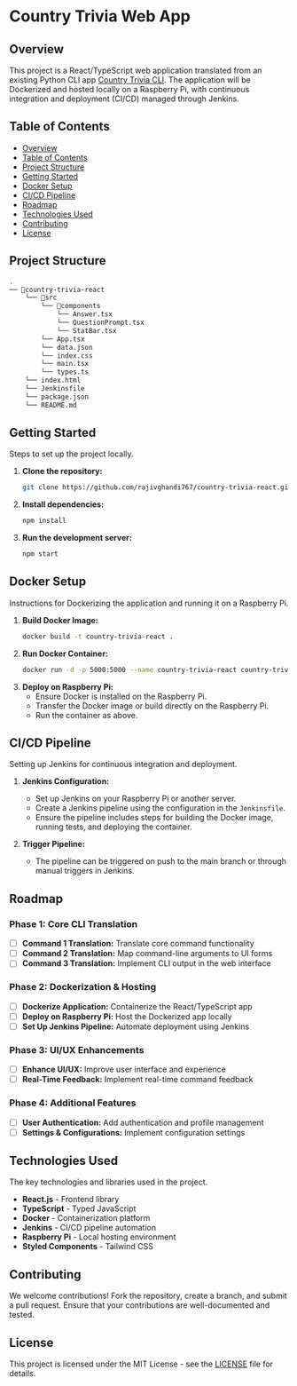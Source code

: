 # **Country Trivia Web App**

## **Overview**

This project is a React/TypeScript web application translated from an existing Python CLI app [Country Trivia CLI](https://github.com/rajivghandi767/country-trivia). The application will be Dockerized and hosted locally on a Raspberry Pi, with continuous integration and deployment (CI/CD) managed through Jenkins.

## **Table of Contents**

- [Overview](#overview)
- [Table of Contents](#table-of-contents)
- [Project Structure](#project-structure)
- [Getting Started](#getting-started)
- [Docker Setup](#docker-setup)
- [CI/CD Pipeline](#cicd-pipeline)
- [Roadmap](#roadmap)
- [Technologies Used](#technologies-used)
- [Contributing](#contributing)
- [License](#license)

## **Project Structure**

```bash
.
── 📁country-trivia-react
    └── 📁src
        └── 📁components
            └── Answer.tsx
            └── QuestionPrompt.tsx
            └── StatBar.tsx
        └── App.tsx
        └── data.json
        └── index.css
        └── main.tsx
        └── types.ts
    └── index.html
    └── Jenkinsfile
    └── package.json
    └── README.md
```

## **Getting Started**

Steps to set up the project locally.

1. **Clone the repository:**
   ```bash
   git clone https://github.com/rajivghandi767/country-trivia-react.git
   ```
2. **Install dependencies:**
   ```bash
   npm install
   ```
3. **Run the development server:**
   ```bash
   npm start
   ```

## **Docker Setup**

Instructions for Dockerizing the application and running it on a Raspberry Pi.

1. **Build Docker Image:**
   ```bash
   docker build -t country-trivia-react .
   ```
2. **Run Docker Container:**
   ```bash
   docker run -d -p 5000:5000 --name country-trivia-react country-trivia-react
   ```
3. **Deploy on Raspberry Pi:**
   - Ensure Docker is installed on the Raspberry Pi.
   - Transfer the Docker image or build directly on the Raspberry Pi.
   - Run the container as above.

## **CI/CD Pipeline**

Setting up Jenkins for continuous integration and deployment.

1. **Jenkins Configuration:**

   - Set up Jenkins on your Raspberry Pi or another server.
   - Create a Jenkins pipeline using the configuration in the `Jenkinsfile`.
   - Ensure the pipeline includes steps for building the Docker image, running tests, and deploying the container.

2. **Trigger Pipeline:**
   - The pipeline can be triggered on push to the main branch or through manual triggers in Jenkins.

## **Roadmap**

### **Phase 1: Core CLI Translation**

- [ ] **Command 1 Translation:** Translate core command functionality
- [ ] **Command 2 Translation:** Map command-line arguments to UI forms
- [ ] **Command 3 Translation:** Implement CLI output in the web interface

### **Phase 2: Dockerization & Hosting**

- [ ] **Dockerize Application:** Containerize the React/TypeScript app
- [ ] **Deploy on Raspberry Pi:** Host the Dockerized app locally
- [ ] **Set Up Jenkins Pipeline:** Automate deployment using Jenkins

### **Phase 3: UI/UX Enhancements**

- [ ] **Enhance UI/UX:** Improve user interface and experience
- [ ] **Real-Time Feedback:** Implement real-time command feedback

### **Phase 4: Additional Features**

- [ ] **User Authentication:** Add authentication and profile management
- [ ] **Settings & Configurations:** Implement configuration settings

## **Technologies Used**

The key technologies and libraries used in the project.

- **React.js** - Frontend library
- **TypeScript** - Typed JavaScript
- **Docker** - Containerization platform
- **Jenkins** - CI/CD pipeline automation
- **Raspberry Pi** - Local hosting environment
- **Styled Components** - Tailwind CSS

## **Contributing**

We welcome contributions! Fork the repository, create a branch, and submit a pull request. Ensure that your contributions are well-documented and tested.

## **License**

This project is licensed under the MIT License - see the [LICENSE](LICENSE) file for details.
